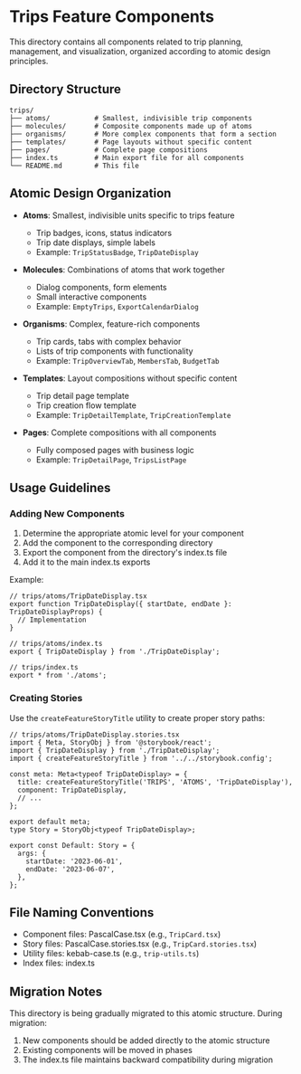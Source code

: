 # Trips Feature Components

This directory contains all components related to trip planning, management, and visualization, organized according to atomic design principles.

## Directory Structure

```
trips/
├── atoms/           # Smallest, indivisible trip components
├── molecules/       # Composite components made up of atoms
├── organisms/       # More complex components that form a section
├── templates/       # Page layouts without specific content
├── pages/           # Complete page compositions
├── index.ts         # Main export file for all components
└── README.md        # This file
```

## Atomic Design Organization

- **Atoms**: Smallest, indivisible units specific to trips feature
  - Trip badges, icons, status indicators
  - Trip date displays, simple labels
  - Example: `TripStatusBadge`, `TripDateDisplay`

- **Molecules**: Combinations of atoms that work together
  - Dialog components, form elements
  - Small interactive components
  - Example: `EmptyTrips`, `ExportCalendarDialog`

- **Organisms**: Complex, feature-rich components
  - Trip cards, tabs with complex behavior
  - Lists of trip components with functionality
  - Example: `TripOverviewTab`, `MembersTab`, `BudgetTab`

- **Templates**: Layout compositions without specific content
  - Trip detail page template
  - Trip creation flow template
  - Example: `TripDetailTemplate`, `TripCreationTemplate`

- **Pages**: Complete compositions with all components
  - Fully composed pages with business logic
  - Example: `TripDetailPage`, `TripsListPage`

## Usage Guidelines

### Adding New Components

1. Determine the appropriate atomic level for your component
2. Add the component to the corresponding directory
3. Export the component from the directory's index.ts file
4. Add it to the main index.ts exports

Example:

```tsx
// trips/atoms/TripDateDisplay.tsx
export function TripDateDisplay({ startDate, endDate }: TripDateDisplayProps) {
  // Implementation
}

// trips/atoms/index.ts
export { TripDateDisplay } from './TripDateDisplay';

// trips/index.ts
export * from './atoms';
```

### Creating Stories

Use the `createFeatureStoryTitle` utility to create proper story paths:

```tsx
// trips/atoms/TripDateDisplay.stories.tsx
import { Meta, StoryObj } from '@storybook/react';
import { TripDateDisplay } from './TripDateDisplay';
import { createFeatureStoryTitle } from '../../storybook.config';

const meta: Meta<typeof TripDateDisplay> = {
  title: createFeatureStoryTitle('TRIPS', 'ATOMS', 'TripDateDisplay'),
  component: TripDateDisplay,
  // ...
};

export default meta;
type Story = StoryObj<typeof TripDateDisplay>;

export const Default: Story = {
  args: {
    startDate: '2023-06-01',
    endDate: '2023-06-07',
  },
};
```

## File Naming Conventions

- Component files: PascalCase.tsx (e.g., `TripCard.tsx`)
- Story files: PascalCase.stories.tsx (e.g., `TripCard.stories.tsx`)
- Utility files: kebab-case.ts (e.g., `trip-utils.ts`)
- Index files: index.ts

## Migration Notes

This directory is being gradually migrated to this atomic structure. During migration:

1. New components should be added directly to the atomic structure
2. Existing components will be moved in phases
3. The index.ts file maintains backward compatibility during migration 